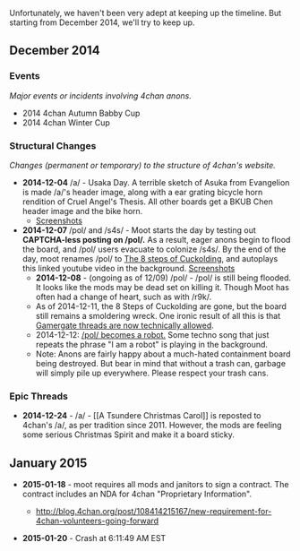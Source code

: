 Unfortunately, we haven't been very adept at keeping up the timeline. But starting from December 2014, we'll try to keep up.

## December 2014

### Events

*Major events or incidents involving 4chan anons.*

* 2014 4chan Autumn Babby Cup
* 2014 4chan Winter Cup

### Structural Changes

*Changes (permanent or temporary) to the structure of 4chan's website.*

* **2014-12-04** /a/ - Usaka Day. A terrible sketch of Asuka from Evangelion is made /a/'s header image, along with a ear grating bicycle horn rendition of Cruel Angel's Thesis. All other boards get a BKUB Chen header image and the bike horn. 
  * [Screenshots](http://imgur.com/a/UZyVs)
* **2014-12-07** /pol/ and /s4s/ - Moot starts the day by testing out **CAPTCHA-less posting on /pol/.** As a result, eager anons begin to flood the board, and /pol/ users evacuate to colonize /s4s/. By the end of the day, moot renames /pol/ to [The 8 steps of Cuckolding](https://www.youtube.com/watch?v=JPM6LKIaopk), and autoplays this linked youtube video in the background. [Screenshots](http://imgur.com/a/fWSSd)
  * **2014-12-08** - (ongoing as of 12/09) /pol/ - /pol/ is still being flooded. It looks like the mods may be dead set on killing it. Though Moot has often had a change of heart, such as with /r9k/.
  * As of 2014-12-11, the 8 Steps of Cuckolding are gone, but the board still remains a smoldering wreck. One ironic result of all this is that [Gamergate threads are now technically allowed](http://i.imgur.com/pZpPBIx.png).
  * 2014-12-12: [/pol/ becomes a robot.](http://i.imgur.com/TTA3PT5.png) Some techno song that just repeats the phrase "I am a robot" is playing in the background.
  * Note: Anons are fairly happy about a much-hated containment board being destroyed. But bear in mind that without a trash can, garbage will simply pile up everywhere. Please respect your trash cans.

### Epic Threads

* **2014-12-24** - /a/ - [[A Tsundere Christmas Carol]] is reposted to 4chan's /a/, as per tradition since 2011. However, the mods are feeling some serious Christmas Spirit and make it a board sticky.

## January 2015

* **2015-01-18** - moot requires all mods and janitors to sign a contract. The contract includes an NDA for 4chan "Proprietary Information".
  * http://blog.4chan.org/post/108414215167/new-requirement-for-4chan-volunteers-going-forward

* **2015-01-20** - Crash at 6:11:49 AM EST